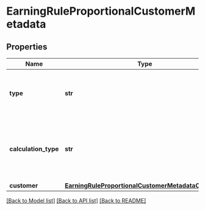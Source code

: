 # EarningRuleProportionalCustomerMetadata


## Properties
Name | Type | Description | Notes
------------ | ------------- | ------------- | -------------
**type** | **str** | Defines how the points will be added to the loyalty card.PROPORTIONAL adds points based on a pre-defined ratio. | [default to 'PROPORTIONAL']
**calculation_type** | **str** | CUSTOMER_METADATA: Customer Metadata (X points for every Y in metadata attribute, defined in the property key under the customer.metadata object) | [default to 'CUSTOMER_METADATA']
**customer** | [**EarningRuleProportionalCustomerMetadataCustomer**](EarningRuleProportionalCustomerMetadataCustomer.md) |  | 

[[Back to Model list]](../README.md#documentation-for-models) [[Back to API list]](../README.md#documentation-for-api-endpoints) [[Back to README]](../README.md)



